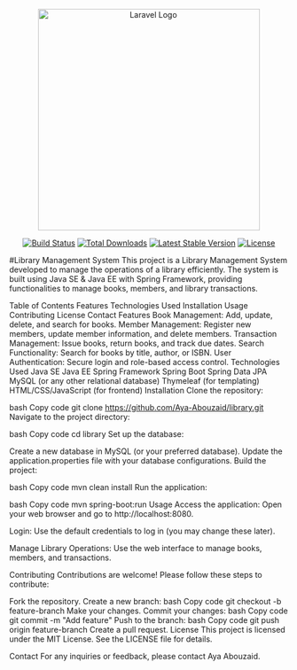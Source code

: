 <p align="center"><a href="https://laravel.com" target="_blank"><img src="https://raw.githubusercontent.com/laravel/art/master/logo-lockup/5%20SVG/2%20CMYK/1%20Full%20Color/laravel-logolockup-cmyk-red.svg" width="400" alt="Laravel Logo"></a></p>

<p align="center">
<a href="https://github.com/laravel/framework/actions"><img src="https://github.com/laravel/framework/workflows/tests/badge.svg" alt="Build Status"></a>
<a href="https://packagist.org/packages/laravel/framework"><img src="https://img.shields.io/packagist/dt/laravel/framework" alt="Total Downloads"></a>
<a href="https://packagist.org/packages/laravel/framework"><img src="https://img.shields.io/packagist/v/laravel/framework" alt="Latest Stable Version"></a>
<a href="https://packagist.org/packages/laravel/framework"><img src="https://img.shields.io/packagist/l/laravel/framework" alt="License"></a>
</p>


#Library Management System
This project is a Library Management System developed to manage the operations of a library efficiently. The system is built using Java SE & Java EE with Spring Framework, providing functionalities to manage books, members, and library transactions.

Table of Contents
Features
Technologies Used
Installation
Usage
Contributing
License
Contact
Features
Book Management: Add, update, delete, and search for books.
Member Management: Register new members, update member information, and delete members.
Transaction Management: Issue books, return books, and track due dates.
Search Functionality: Search for books by title, author, or ISBN.
User Authentication: Secure login and role-based access control.
Technologies Used
Java SE
Java EE
Spring Framework
Spring Boot
Spring Data JPA
MySQL (or any other relational database)
Thymeleaf (for templating)
HTML/CSS/JavaScript (for frontend)
Installation
Clone the repository:

bash
Copy code
git clone https://github.com/Aya-Abouzaid/library.git
Navigate to the project directory:

bash
Copy code
cd library
Set up the database:

Create a new database in MySQL (or your preferred database).
Update the application.properties file with your database configurations.
Build the project:

bash
Copy code
mvn clean install
Run the application:

bash
Copy code
mvn spring-boot:run
Usage
Access the application:
Open your web browser and go to http://localhost:8080.

Login:
Use the default credentials to log in (you may change these later).

Manage Library Operations:
Use the web interface to manage books, members, and transactions.

Contributing
Contributions are welcome! Please follow these steps to contribute:

Fork the repository.
Create a new branch:
bash
Copy code
git checkout -b feature-branch
Make your changes.
Commit your changes:
bash
Copy code
git commit -m "Add feature"
Push to the branch:
bash
Copy code
git push origin feature-branch
Create a pull request.
License
This project is licensed under the MIT License. See the LICENSE file for details.

Contact
For any inquiries or feedback, please contact Aya Abouzaid.

